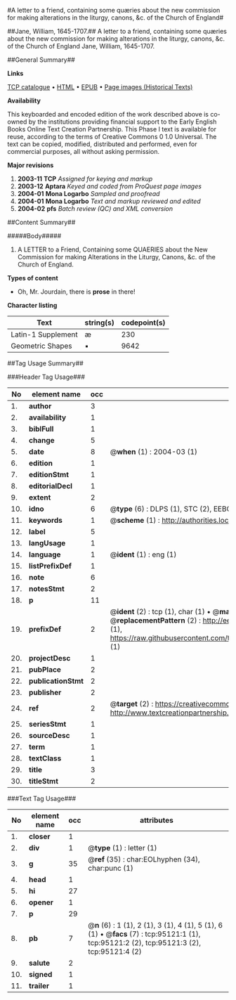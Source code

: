 #A letter to a friend, containing some quæries about the new commission for making alterations in the liturgy, canons, &c. of the Church of England#

##Jane, William, 1645-1707.##
A letter to a friend, containing some quæries about the new commission for making alterations in the liturgy, canons, &c. of the Church of England
Jane, William, 1645-1707.

##General Summary##

**Links**

[TCP catalogue](http://www.ota.ox.ac.uk/tcp/)  • 
[HTML](http://tei.it.ox.ac.uk/tcp/Texts-HTML/free/A46/A46648.html)  • 
[EPUB](http://tei.it.ox.ac.uk/tcp/Texts-EPUB/free/A46/A46648.epub) • 
[Page images (Historical Texts)](https://data.historicaltexts.jisc.ac.uk/view?pubId=eebo-12892125e&pageId=eebo-12892125e-95121-1)

**Availability**

This keyboarded and encoded edition of the
	       work described above is co-owned by the institutions
	       providing financial support to the Early English Books
	       Online Text Creation Partnership. This Phase I text is
	       available for reuse, according to the terms of Creative
	       Commons 0 1.0 Universal. The text can be copied,
	       modified, distributed and performed, even for
	       commercial purposes, all without asking permission.

**Major revisions**

1. __2003-11__ __TCP__ *Assigned for keying and markup*
1. __2003-12__ __Aptara__ *Keyed and coded from ProQuest page images*
1. __2004-01__ __Mona Logarbo__ *Sampled and proofread*
1. __2004-01__ __Mona Logarbo__ *Text and markup reviewed and edited*
1. __2004-02__ __pfs__ *Batch review (QC) and XML conversion*

##Content Summary##

#####Body#####

1. A LETTER to a Friend, Containing some QUAERIES
about the New Commission for making Alterations in
the Liturgy, Canons, &c. of the Church of England.

**Types of content**

  * Oh, Mr. Jourdain, there is **prose** in there!

**Character listing**


|Text|string(s)|codepoint(s)|
|---|---|---|
|Latin-1 Supplement|æ|230|
|Geometric Shapes|▪|9642|

##Tag Usage Summary##

###Header Tag Usage###

|No|element name|occ|attributes|
|---|---|---|---|
|1.|__author__|3||
|2.|__availability__|1||
|3.|__biblFull__|1||
|4.|__change__|5||
|5.|__date__|8| @__when__ (1) : 2004-03 (1)|
|6.|__edition__|1||
|7.|__editionStmt__|1||
|8.|__editorialDecl__|1||
|9.|__extent__|2||
|10.|__idno__|6| @__type__ (6) : DLPS (1), STC (2), EEBO-CITATION (1), OCLC (1), VID (1)|
|11.|__keywords__|1| @__scheme__ (1) : http://authorities.loc.gov/ (1)|
|12.|__label__|5||
|13.|__langUsage__|1||
|14.|__language__|1| @__ident__ (1) : eng (1)|
|15.|__listPrefixDef__|1||
|16.|__note__|6||
|17.|__notesStmt__|2||
|18.|__p__|11||
|19.|__prefixDef__|2| @__ident__ (2) : tcp (1), char (1)  •  @__matchPattern__ (2) : ([0-9\-]+):([0-9IVX]+) (1), (.+) (1)  •  @__replacementPattern__ (2) : http://eebo.chadwyck.com/downloadtiff?vid=$1&page=$2 (1), https://raw.githubusercontent.com/textcreationpartnership/Texts/master/tcpchars.xml#$1 (1)|
|20.|__projectDesc__|1||
|21.|__pubPlace__|2||
|22.|__publicationStmt__|2||
|23.|__publisher__|2||
|24.|__ref__|2| @__target__ (2) : https://creativecommons.org/publicdomain/zero/1.0/ (1), http://www.textcreationpartnership.org/docs/. (1)|
|25.|__seriesStmt__|1||
|26.|__sourceDesc__|1||
|27.|__term__|1||
|28.|__textClass__|1||
|29.|__title__|3||
|30.|__titleStmt__|2||


###Text Tag Usage###

|No|element name|occ|attributes|
|---|---|---|---|
|1.|__closer__|1||
|2.|__div__|1| @__type__ (1) : letter (1)|
|3.|__g__|35| @__ref__ (35) : char:EOLhyphen (34), char:punc (1)|
|4.|__head__|1||
|5.|__hi__|27||
|6.|__opener__|1||
|7.|__p__|29||
|8.|__pb__|7| @__n__ (6) : 1 (1), 2 (1), 3 (1), 4 (1), 5 (1), 6 (1)  •  @__facs__ (7) : tcp:95121:1 (1), tcp:95121:2 (2), tcp:95121:3 (2), tcp:95121:4 (2)|
|9.|__salute__|2||
|10.|__signed__|1||
|11.|__trailer__|1||
